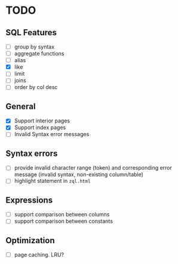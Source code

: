 # TODO

## SQL Features
- [ ] group by syntax
- [ ] aggregate functions
- [ ] alias
- [x] like
- [ ] limit
- [ ] joins
- [ ] order by col desc

## General
- [x] Support interior pages
- [x] Support index pages
- [ ] Invalid Syntax error messages

## Syntax errors
- [ ] provide invalid character range (token) and corresponding error message (invalid syntax, non-existing column/table)
- [ ] highlight statement in `zql.html`

## Expressions
- [ ] support comparison between columns
- [ ] support comparison between constants

## Optimization
- [ ] page caching. LRU?

